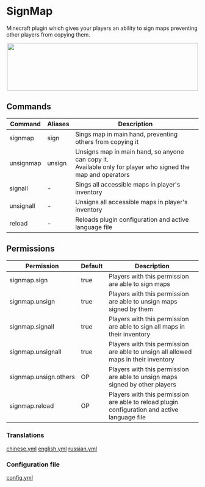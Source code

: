 # SignMap
Minecraft plugin which gives your players an ability to sign maps preventing other players from copying them.

<div style="text-align:center"><a href="#"><img src="https://i.imgur.com/kmCeEV2.png" width="500" height="125" /></a></div>

## Commands
| Command | Aliases | Description |
| --- | --- | --- |
| signmap | sign | Sings map in main hand, preventing others from copying it |
| unsignmap | unsign | Unsigns map in main hand, so anyone can copy it. <br>Available only for player who signed the map and operators |
| signall | - | Sings all accessible maps in player's inventory |
| unsignall | - | Unsigns all accessible maps in player's inventory |
| reload | - | Reloads plugin configuration and active language file |

## Permissions
| Permission | Default | Description |
| --- | --- | --- |
| signmap.sign | true | Players with this permission are able to sign maps |
| signmap.unsign | true | Players with this permission are able to unsign maps signed by them |
| signmap.signall | true | Players with this permission are able to sign all maps in their inventory |
| signmap.unsignall | true | Players with this permission are able to unsign all allowed maps in their inventory |
| signmap.unsign.others | OP | Players with this permission are able to unsign maps signed by other players |
| signmap.reload | OP | Players with this permission are able to reload plugin configuration and active language file |

### Translations
[chinese.yml](https://github.com/CatAndPaste/SignMap/blob/main/src/main/resources/languages/chinese.yml)
[english.yml](https://github.com/CatAndPaste/SignMap/blob/main/src/main/resources/languages/english.yml)
[russian.yml](https://github.com/CatAndPaste/SignMap/blob/main/src/main/resources/languages/russian.yml)

### Configuration file
[config.yml](https://github.com/CatAndPaste/SignMap/blob/main/src/main/resources/config.yml)
